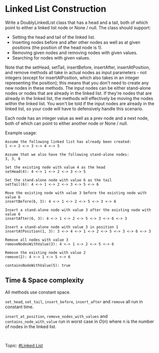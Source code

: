 # Linked List Construction

Write a DoublyLinkedList class that has a head and a tail, both of which point to either a
linked list node or None / null. The class should support:

- Setting the head and tail of the linked list.
- Inserting nodes before and after other nodes as well as at given positions
  (the position of the head node is 1).
- Removing given nodes and removing nodes with given values.
- Searching for nodes with given values.

Note that the setHead, setTail, insertBefore, insertAfter, insertAtPosition, and remove methods
all take in actual nodes as input parameters - not integers (except for insertAtPosition, which
also takes in an integer representing the position); this means that you don't need to create any
new nodes in these methods. The input nodes can be either stand-alone nodes or nodes that are
already in the linked list. If they're nodes that are already in the linked list, the methods will
effectively be moving the nodes within the linked list. You won't be told if the input nodes are
already in the linked list, so your code will have to defensively handle this scenario.

Each node has an integer value as well as a prev node and a next node, both of which can point to
either another node or None / null.

Example usage:

```
Assume the following linked list has already been created:
1 <-> 2 <-> 3 <-> 4 <-> 5

Assume that we also have the following stand-alone nodes:
3, 3, 6

Set the existing node with value 4 as the head
setHead(4): 4 <-> 1 <-> 2 <-> 3 <-> 5

Set the stand-alone node with value 6 as the tail
setTail(6): 4 <-> 1 <-> 2 <-> 3 <-> 5 <-> 6

Move the existing node with value 3 before the existing node with value 6
insertBefore(6, 3): 4 <-> 1 <-> 2 <-> 5 <-> 3 <-> 6

Insert a stand-alone node with value 3 after the existing node with value 6
insertAfter(6, 3): 4 <-> 1 <-> 2 <-> 5 <-> 3 <-> 6 <-> 3

Insert a stand-alone node with value 3 in position 1
insertAtPosition(1, 3): 3 <-> 4 <-> 1 <-> 2 <-> 5 <-> 3 <-> 6 <-> 3

Remove all nodes with value 3
removeNodesWithValue(3): 4 <-> 1 <-> 2 <-> 5 <-> 6

Remove the existing node with value 2
remove(2): 4 <-> 1 <-> 5 <-> 6

containsNodeWithValue(5): true
```

## Time & Space complexity

All methods use constant space.

`set_head`, `set_tail`, `insert_before`, `insert_after` and `remove` all run in constant time.

`insert_at_position`, `remove_nodes_with_values` and `contains_node_with_value` run in worst case
in $O(n)$ where n is the number of nodes in the linked list.

</br>

Topic: [#Linked List]()
